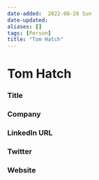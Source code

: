 ```yaml
---
date-added:  2022-08-28 Sun
date-updated: 
aliases: []
tags: [Person]
title: "Tom Hatch"
---
```


# Tom Hatch

### Title


### Company


### LinkedIn URL


### Twitter


### Website







